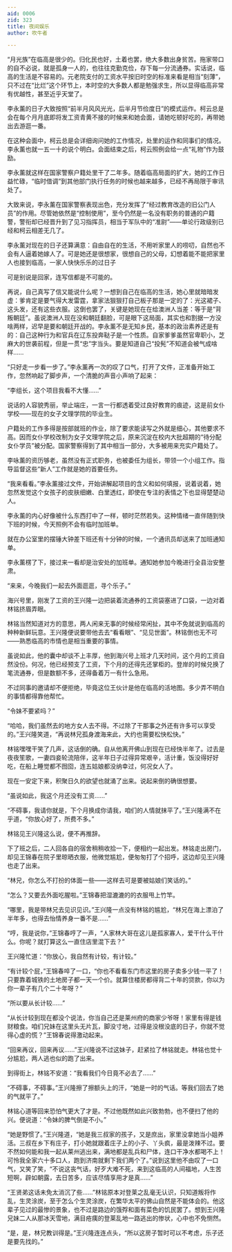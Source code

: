 ```yaml
---
aid: 0006
zid: 323
title: 夜间娱乐
author: 吹牛者

---
```




  “月光族”在临高是很少的。归化民也好，土着也罢，绝大多数出身贫苦。拖家带口的自不必说，就是孤身一人的，也往往克勤克俭，存下每一分流通券。实话说，临高的生活是不容易的。元老院支付的工资水平按旧时空的标准来看是相当“刻薄”，只不过在“比烂”这个环节上，本时空的大多数人都是勉强求生，所以显得临高非常有优越性，甚至近乎天堂了。

  李永薰的日子大致按照“前半月风风光光，后半月节俭度日”的模式运作。柯云总是会在每个月月底即将发工资青黄不接的时候来和她会面，请她吃顿好吃的，再带她出去游逛一番。

  在这种会面中，柯云总是会详细询问她的工作情况，处里的运作和同事们的情况。李永薰也就一五一十的说个明白。会面结束之后，柯云照例会给一点“礼物”作为鼓励。

  李永薰就这样在国家警察户籍处里干了二年多。随着临高局面的扩大，她的工作日益忙碌，“临时借调”到其他部门执行任务的时候也越来越多，已经不再局限于审讯处了。

  大致来说，李永薰在国家警察表现出色，充分发挥了“经过教育改造的旧公门人员”的作用。尽管她依然是“控制使用”，至今仍然是一名没有职务的普通的户籍警，警衔却已经晋升到了见习指挥员，相当于军队中的“准尉”——单论行政级别已经和柯云相差无几了。

  李永薰对现在的日子还算满意：自由自在的生活，不用听家里人的唠叨，自然也不会有人逼着她嫁人了。可是她还是很想家，很想自己的父母，幻想着能不能把家里人也接到临高，一家人快快乐乐的过日子

  可是别说是回家，连写信都是不可能的。

  再说，自己真写了信又能说什么呢？一想到自己在临高的生活，她心里就暗暗发虚：爹肯定是要气得大发雷霆，拿家法狠狠打自己板子那是一定的了：光这裙子、这头发，还有这些衣服。这倒也罢了，关键是她现在在给澳洲人当差：等于是“背叛朝廷”。虽说澳洲人现在没和朝廷翻脸，可是眼下这局面，其实也和割据一方没啥两样，迟早是要和朝廷开战的。李永薰不是无知乡民，基本的政治素养还是有的：自己这种行为和官兵在辽东投奔鞑子是一个性质。自家爹爹虽然官卑职小，芝麻大的世袭前程，但是一贯“忠”字当头。要是知道自己“投髡”不知道会被气成啥样……

  “只好走一步看一步了。”李永薰再一次的叹了口气，打开了文件，正准备开始工作，忽然响起了脚步声，一个清脆的声音小声响了起来：

  “李组长，这个项目我看不大懂……”

  说话的人容貌秀丽，举止端庄，一言一行都透着受过良好教育的痕迹，这是前女仆学校——现在的女子文理学院的毕业生。

  户籍处的工作多得是按部就班的作业，除了要求能读写之外就是细心，其他要求不高。因而女仆学校改制为女子文理学院之后，原来沉淀在校内大批超期的“待分配女仆学员”被分配。国家警察得到了其中相当一部分，大多被用来充实户籍处了。

  李咏薰的资历够老，虽然没有正式职务，也被委任为组长，带领一个小组工作。指导监督这些“新人”工作就是她的首要任务。

  “我来看看。”李永薰接过文件，开始讲解起项目的含义和如何填报，说着说着，她忽然发觉这个女孩子的皮肤细嫩、白里透红，即使在专注的表情之下也显得楚楚动人。

  李永薰的内心好像被什么东西打中了一样，顿时茫然若失。这种情绪一直伴随到快下班的时候，今天照例不会有临时加班单。

  就在办公室里的摆锤大钟差下班还有十分钟的时候，一个通讯员却送来了加班通知单。

  李永薰楞了下，接过来一看却是治安处的加班单。通知她参加今晚进行全县治安整肃。

  “来来，今晚我们一起去外面逛逛，寻个乐子。”

  海兴号里，刚发了工资的王兴隆一边把装着流通券的工资袋塞进了口袋，一边对着林铭挤眉弄眼。

  林铭当然知道对方的意思，两人闲来无事的时候经常闲扯，其中不免就说到临高的种种新鲜玩意。王兴隆便说要带他去去“看看眼”、“见见世面”。林铭倒也无不可——熟悉临高的市情也是相当重要的事情。

  虽说如此，他的囊中却谈不上丰厚，他到海兴号上班才几天时间，这个月的工资自然没份。何况，他已经预支了工资，下个月的还得先还掌柜的。登岸的时候兑换了笔流通券，但是数额不多，还得备着万一有什么急用。

  不过同事的邀请却不便拒绝，毕竟这位王伙计是他在临高的活地图。多少弄不明白的事情都得靠他帮忙。

  “令妹不要紧吗？”

  “哈哈，我们虽然去的地方女人去不得。不过除了干那事之外还有许多可以享受的。”王兴隆笑道，“再说林兄孤身渡海来此，大约也需要松快松快。”

  林铭嘿嘿干笑了几声，这话倒的确。自从他离开佛山到现在已经快半年了。过去是夜夜笙歌，一妻四妾轮流陪伴，这半年日子过得异常艰辛，活计重，饭没得好好吃，在船上睡觉都不囫囵，连五姑娘都没纳幸过，何况女人了。

  现在一安定下来，积聚日久的欲望也就涌了出来。说起来倒的确很想要。

  “虽说如此，我这个月还没有工资……”

  “不碍事，我请你就是，下个月换成你请我，咱们的人情就抹平了。”王兴隆满不在乎道，“你放心好了，所费不多。”

  林铭见王兴隆这么说，便不再推辞。

  下了班之后，二人回各自的宿舍稍稍收拾一下，便相约一起出发。林铭走出房门，却见王锦春在院子里晾晒衣服，他微觉尴尬，便匆匆打了个招呼，这边却见王兴隆也走了出来。

  “林兄，你怎么不打扮的体面一些——这样去可是要被姑娘们笑话的。”

  “怎么？又要去外面吃腥啦。”王锦春把湿漉漉的的衣服甩上竹竿。

  “哪里，我是带林兄去见识见识。”王兴隆一点没有林铭的尴尬，“林兄在海上漂泊了半年多，也得去怡情养身一番不是……”

  “哼，我是说你，”王锦春哼了一声，“人家林大哥在这儿是孤家寡人，爱干什么干什么。你呢？就打算这么一直住店里混下去？”

  王兴隆忙道：“你放心，我自然有计较，有计较。”

  “有计较个屁，”王锦春啐了一口，“你也不看看东门市这里的房子卖多少钱一平了！只要靠着城铁的土地房子都一天一个价。就算住楼房都得背二十年的贷款，你以为你一辈子有几个二十年呀？”

  “所以要从长计较……”

  “从长计较到现在都没个说法，你当自己还是莱州府的商家少爷呀！家里有得是钱财粮食。咱们兄妹在这里头无片瓦，脚没寸地，过得是没根没底的日子，你就不觉得心虚的慌？”王锦春说得激动起来。

  “回来再议，回来再议……”王兴隆说不过这妹子，赶紧拉了林铭就走。林铭也觉十分尴尬，两人逃也似的跑了出来。

  到得街上，林铭不安道：“我看我们今日竟不必去了……”

  “不碍事，不碍事。”王兴隆擦了擦额头上的汗，“她是一时的气话。等我们回去了她的气就平了。”

  林铭心道等回来恐怕气更大了才是。不过他既然如此兴致勃勃，也不便扫了他的兴。便说道：“令妹的脾气倒是不小。”

  “她是野惯了。”王兴隆道，“她是我三叔家的孩子，又是庶出，家里没拿她当小姐养活。三叔在乡下有庄子，打小她就跟着庄子上的小子、丫头疯，最是泼辣不过。要不然如何能和我一起从莱州逃出来，满地都是乱兵和尸体，连口干净水都喝不上！可怜我全家六十多口人，跑到济南就剩下我们两个了。”说到这里他不由叹了一口气，又笑了笑，“不说这丧气话，好歹大难不死，来到这临高的人间福地，人生苦短啊，辟如朝露，去日苦多，应该尽情享用才是真……”

  “王贤弟这话未免太消沉了些……”林铭原本对登莱之乱毫无认识，只知道叛将作乱，生灵涂炭，至于怎么个生灵涂炭，在繁华太平的佛山自然是不能体会的。他这辈子见过的最惨的景象，也不过是路边的饿殍和面有菜色的饥民罢了。想到王兴隆兄妹二人从那冰天雪地，满目疮痍的登莱乱地一路逃出的惨状，心中也不免恻然。

  “是，是，林兄教训得是。”王兴隆连连点头，“所以这房子暂时可以不考虑，乐子还是要先找的。”



